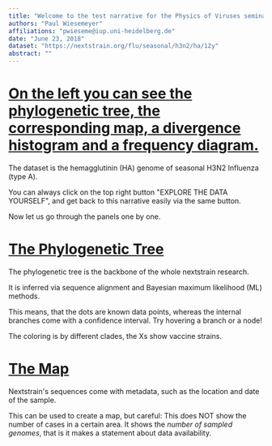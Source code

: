 ```yaml
---
title: "Welcome to the test narrative for the Physics of Viruses seminar. We will get familiar with most of the panels on the right side. Please HOVER YOUR MOUSE HERE and scroll down, or press the down arrow."
authors: "Paul Wiesemeyer"
affiliations: "pwieseme@iup.uni-heidelberg.de"
date: "June 23, 2018"
dataset: "https://nextstrain.org/flu/seasonal/h3n2/ha/12y"
abstract: ""
---
```



# [On the left you can see the phylogenetic tree, the corresponding map, a divergence histogram and a frequency diagram.](https://nextstrain.org/flu/seasonal/h3n2/ha/12y?branchLabel=none&p=grid)

The dataset is the hemagglutinin (HA) genome of seasonal H3N2 Influenza (type A).  


You can always click on the top right button "EXPLORE THE DATA YOURSELF", and get back to this narrative easily via the same button.  


Now let us go through the panels one by one.


# [The Phylogenetic Tree](https://nextstrain.org/flu/seasonal/h3n2/ha/12y?d=tree&p=full)

The phylogenetic tree is the backbone of the whole nextstrain research.

It is inferred via sequence alignment and Bayesian maximum likelihood (ML) methods.

This means, that the dots are known data points, whereas the internal branches come with a confidence interval. Try hovering a branch or a node!

The coloring is by different clades, the Xs show vaccine strains.


# [The Map](https://nextstrain.org/flu/seasonal/h3n2/ha/12y?d=tree&p=full)

Nextstrain's sequences come with metadata, such as the location and date of the sample.

This can be used to create a map, but careful: This does NOT show the number of cases in a certain area. It shows the *number of sampled genomes*, that is it makes a statement about data availability.